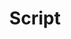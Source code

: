 ---
title: Script
path: xp.communications.production
order: 0
type: Coordinator
userID: a2VsdmluQGZsYXRsYW5kZ3JvdXAub3Jn
rprs: false
---